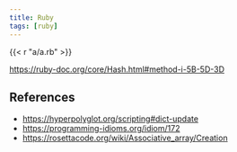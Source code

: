 ```yaml
---
title: Ruby
tags: [ruby]
---
```


{{< r "a/a.rb" >}}

<https://ruby-doc.org/core/Hash.html#method-i-5B-5D-3D>

## References

- <https://hyperpolyglot.org/scripting#dict-update>
- <https://programming-idioms.org/idiom/172>
- <https://rosettacode.org/wiki/Associative_array/Creation>

